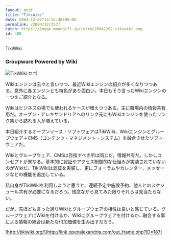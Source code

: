 ```yaml
---
layout: post
title: "TikiWiki"
date: 2004-12-02T14:55:48+09:00
permalink: /2004/12/357/
catch: https://image.moongift.jp/intro/20041202-tikiwiki.png
id: 400
---
```

TikiWiki  
<!--more-->

### Groupware Powered by Wiki
  

![TikiWiki ロゴ](https://image.moongift.jp/intro/20041202-tikiwiki.png "TikiWiki ロゴ")

  

Wikiエンジンは云々と言いつつ、最近Wikiエンジンの紹介が多くなりつつある。意外に各エンジンとも特色があり面白い。本日もそう言ったWikiエンジンの一つをご紹介となる。

  

Wikiはビジネスの場でも使われるケースが増えつつある。主に職場内の情報共有用だ。オープン・アレキサンドリアへのリンク元にもWikiエンジンを使ったリンク集から訪れる人が増えている。

  

本日紹介するオープンソース・ソフトウェアはTikiWiki、Wikiエンジンとグループウェア＋CMS（コンテンツ・マネジメント・システム）を融合させたソフトウェアだ。

  

Wikiとグループウェア、CMSは目指すべき所は同じだ。情報共有だ。しかしコンセプトが異なる。基本的に認証やアクセス制御的な仕組みが実装されていないのがWikiだ。TikiWikiは認証を実装し、更にフォーラムやカレンダー、メッセージなどの機能を追加している。

  

私自身がTikiWikiを利用しようと思うと、連続予定や施設予約、他人とのスケジュール共有が必要になるだろう。残念ながら見てみた限りそれらは見当たらない。

  

だが、先ほども言った通りWikiとグループウェアの相性は良いと感じている。グループウェアにWikiを付けるか、Wikiにグループウェアを付けるか…融合する事による情報の統合は新たな付加価値を生み出すだろう。

  

[http://tikiwiki.org/](http://link.openalexandria.com/out_frame.php?ID=187)

